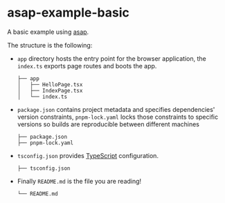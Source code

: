 # asap-example-basic

A basic example using [asap][].

The structure is the following:

- `app` directory hosts the entry point for the browser application, the
  `index.ts` exports page routes and boots the app.

      ├── app
      │   ├── HelloPage.tsx
      │   ├── IndexPage.tsx
      │   └── index.ts

- `package.json` contains project metadata and specifies dependencies' version
  constraints, `pnpm-lock.yaml` locks those constraints to specific versions so
  builds are reproducible between different machines

      ├── package.json
      ├── pnpm-lock.yaml

- `tsconfig.json` provides [TypeScript][] configuration.

      ├── tsconfig.json

- Finally `README.md` is the file you are reading!

      └── README.md

[asap]: https://github.com/mechanize-systems/asap
[TypeScript]: https://www.typescriptlang.org
[pnpm]: https://pnpm.io
